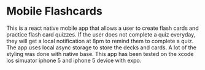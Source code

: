 # Mobile Flashcards
This is a react native mobile app that allows a user to create flash cards and practice flash card quizzes. If the user does not complete a quiz everyday, they will get a local notification at 8pm to remind them to complete a quiz. The app uses local  async storage to store the decks and cards. A lot of the styling was done with native base. This app has been tested on the xcode ios simuator iphone 5 and iphone 5 device with expo.
